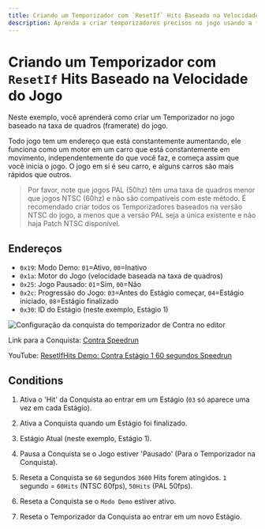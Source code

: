 ```yaml
---
title: Criando um Temporizador com `ResetIf` Hits Baseado na Velocidade do Jogo
description: Aprenda a criar temporizadores precisos no jogo usando a flag ResetIf para considerar a taxa de quadros do jogo, permitindo mecanismos de temporização precisos para conquistas em vários cenários de jogo.
---
```


# Criando um Temporizador com `ResetIf` Hits Baseado na Velocidade do Jogo

Neste exemplo, você aprenderá como criar um Temporizador no jogo baseado na taxa de quadros (framerate) do jogo.

Todo jogo tem um endereço que está constantemente aumentando, ele funciona como um motor em um carro que está constantemente em movimento, independentemente do que você faz, e começa assim que você inicia o jogo. O jogo em si é seu carro, e alguns carros são mais rápidos que outros.

> Por favor, note que jogos PAL (50hz) têm uma taxa de quadros menor que jogos NTSC (60hz) e não são compatíveis com este método. É recomendado criar todos os Temporizadores baseados na versão NTSC do jogo, a menos que a versão PAL seja a única existente e não haja Patch NTSC disponível.

## Endereços

- `0x19`: Modo Demo: `01`=Ativo, `00`=Inativo
- `0x1a`: Motor do Jogo (velocidade baseada na taxa de quadros)
- `0x25`: Jogo Pausado: `01`=Sim, `00`=Não
- `0x2c`: Progressão do Jogo: `03`=Antes do Estágio começar, `04`=Estágio iniciado, `08`=Estágio finalizado
- `0x30`: ID do Estágio (neste exemplo, Estágio 1)

![Configuração da conquista do temporizador de Contra no editor](/public/contra-timer-achievement-editor.png)

Link para a Conquista: [Contra Speedrun](https://retroachievements.org/achievement/65443)

YouTube: [ResetIfHits Demo: Contra Estágio 1 60 segundos Speedrun](https://youtu.be/6PpdG04tM4s)

## Conditions

1. Ativa o 'Hit' da Conquista ao entrar em um Estágio (`03` só aparece uma vez em cada Estágio).

2. Ativa a Conquista quando um Estágio foi finalizado.

3. Estágio Atual (neste exemplo, Estágio 1).

4. Pausa a Conquista se o Jogo estiver 'Pausado' (Para o Temporizador na Conquista).

5. Reseta a Conquista se `60` segundos `3600` Hits forem atingidos. `1` segundo = `60Hits` (NTSC 60fps), `50Hits` (PAL 50fps).

6. Reseta a Conquista se o `Modo Demo` estiver ativo.

7. Reseta o Temporizador da Conquista ao entrar em um novo Estágio.
